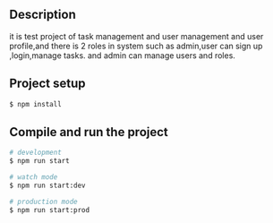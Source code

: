 
## Description
it is test project of task management and user management and user profile,and 
there is 2 roles in system such as admin,user can sign up ,login,manage tasks.
and admin can manage users and roles.

## Project setup

```bash
$ npm install
```

## Compile and run the project

```bash
# development
$ npm run start

# watch mode
$ npm run start:dev

# production mode
$ npm run start:prod
```
